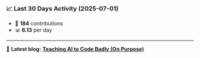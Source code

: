 <!--START_STATS-->
### 📈 Last 30 Days Activity (2025-07-01)  
- 🧮 **184** contributions  
- 📊 **6.13** per day
---
📝 **Latest blog:** [**Teaching AI to Code Badly (On Purpose)**](https://andriak.com/blog/badly-trained-ai)
<!--END_STATS-->
